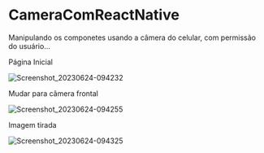 # CameraComReactNative
Manipulando os componetes usando a câmera do celular, com permissão do usuário...


Página Inicial

![Screenshot_20230624-094232](https://github.com/saviosoaresc/CameraComReactNative/assets/62923486/175296ac-4333-4dd4-b748-87621bfb8158)


Mudar para câmera frontal

![Screenshot_20230624-094255](https://github.com/saviosoaresc/CameraComReactNative/assets/62923486/bca9413c-9e8a-4670-b59f-9d3338fa5629)

Imagem tirada

![Screenshot_20230624-094325](https://github.com/saviosoaresc/CameraComReactNative/assets/62923486/d232fdae-1843-4f25-bb55-f9aa147c9498)
